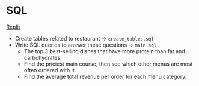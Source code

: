 # SQL
[Replit](https://replit.com/@PornnapatK/homeworksqldsb10pornnapat#main.sql)
- Create tables related to restaurant -> `create_tables.sql`
- Write SQL queries to answer these questions -> `main.sql`
  - The top 3 best-selling dishes that have more protein than fat and carbohydrates.
  - Find the priciest main course, then see which other menus are most often ordered with it.
  - Find the average total revenue per order for each menu category.
